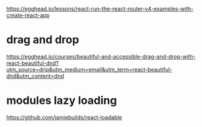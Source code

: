 

https://egghead.io/lessons/react-run-the-react-router-v4-examples-with-create-react-app

# drag and drop
https://egghead.io/courses/beautiful-and-accessible-drag-and-drop-with-react-beautiful-dnd?utm_source=drip&utm_medium=email&utm_term=react-beautiful-dnd&utm_content=dnd

# modules lazy loading
https://github.com/jamiebuilds/react-loadable
